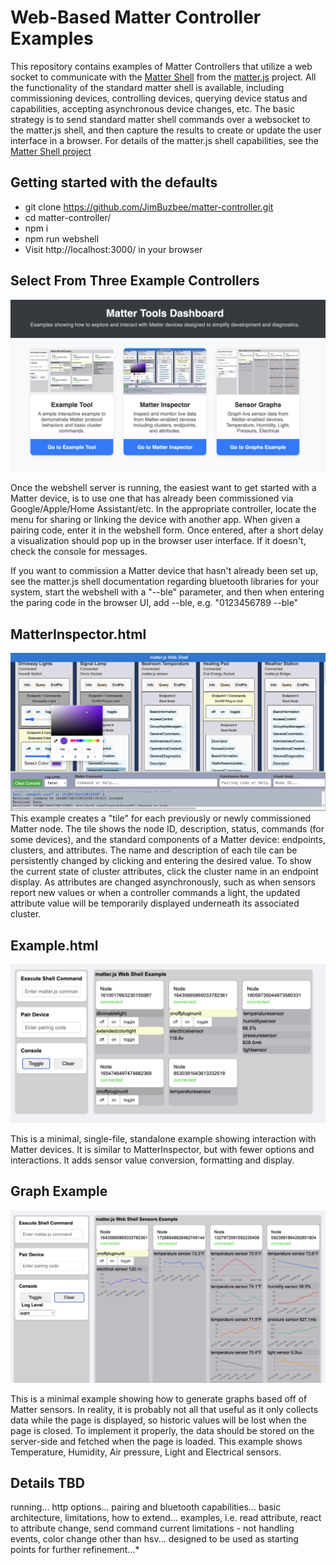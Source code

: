 ﻿# Web-Based Matter Controller Examples

This repository contains examples of Matter Controllers that utilize a web socket to communicate with the [Matter Shell](https://github.com/project-chip/matter.js/tree/main/packages/nodejs-shell) from the [matter.js](https://github.com/project-chip/matter.js) project. All the functionality of the standard matter shell is available, including commissioning devices, controlling devices,  querying device status and capabilities, accepting asynchronous device changes, etc.  The basic strategy is to send standard matter shell commands over a websocket to the matter.js shell, and then capture the results to create or update the user interface in a browser. For details of the matter.js shell capabilities, see the  [Matter Shell project](https://github.com/project-chip/matter.js/tree/main/packages/nodejs-shell) 


## Getting started with the defaults

 - git clone https://github.com/JimBuzbee/matter-controller.git
 - cd matter-controller/
 - npm i
 - npm run webshell
 - Visit http://localhost:3000/ in your browser
 

## Select From Three Example Controllers

 
![image of example selection page](https://raw.githubusercontent.com/JimBuzbee/matter-controller/main/public/index.png)


Once the webshell server is running, the easiest want to get started with a Matter device, is to use one that has already been commissioned via Google/Apple/Home Assistant/etc. In the appropriate controller, locate the menu for sharing or linking the device with another app. When given a pairing code, enter it in the webshell form.  Once entered, after a short delay a visualization should pop up in the browser user interface. If it doesn't, check the console for messages.

If you want to commission a Matter device that hasn't already been set up, see the matter.js shell documentation regarding bluetooth libraries for your system, start the webshell with a "--ble" parameter,  and then when entering the paring code in the browser UI, add --ble, e.g. "0123456789  --ble"
 
## MatterInspector.html
![image of Matter Inspector example](https://raw.githubusercontent.com/JimBuzbee/matter-controller/main/public/MatterExplorer.png)
This example creates a "tile" for each previously or newly commissioned Matter node. The tile shows the node ID, description, status, commands (for some devices),  and the standard components of a Matter device: endpoints,  clusters, and attributes. The name and description of each tile can be persistently changed by clicking and entering the desired value. To show the current state of cluster attributes, click the cluster name in an endpoint display.  As attributes are changed asynchronously, such as when sensors report new values or when a controller commands a light, the updated attribute value will be temporarily displayed underneath its associated cluster.

## Example.html

![image of example page](https://raw.githubusercontent.com/JimBuzbee/matter-controller/main/public/example.png)

This is a minimal, single-file, standalone example showing interaction with Matter devices.  It is similar to MatterInspector, but with fewer options and interactions. It adds sensor value conversion, formatting and display.

## Graph Example

![image of graphs example](https://raw.githubusercontent.com/JimBuzbee/matter-controller/main/public/graphexample.png)

This is a minimal example showing how to generate graphs based off of Matter sensors. In reality, it is probably not all that useful as it only collects data while the page is displayed, so historic values will be lost when the page is closed.  To implement it properly, the data should be stored on the server-side and fetched when the page is loaded. This example shows Temperature, Humidity, Air pressure, Light and Electrical sensors.
 ## Details TBD
running...
http options...
pairing and bluetooth capabilities...
basic architecture, limitations, how to extend...
examples, i.e. read attribute, react to attribute change, send command
current limitations - not handling events, color change other than hsv...
designed to be used as starting points for further refinement...*


